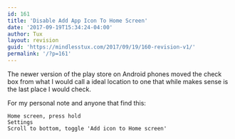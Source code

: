 ```yaml
---
id: 161
title: 'Disable Add App Icon To Home Screen'
date: '2017-09-19T15:34:24-04:00'
author: Tux
layout: revision
guid: 'https://mindlesstux.com/2017/09/19/160-revision-v1/'
permalink: '/?p=161'
---
```


The newer version of the play store on Android phones moved the check box from what I would call a ideal location to one that while makes sense is the last place I would check.

For my personal note and anyone that find this:

```
Home screen, press hold
Settings
Scroll to bottom, toggle 'Add icon to Home screen'
```